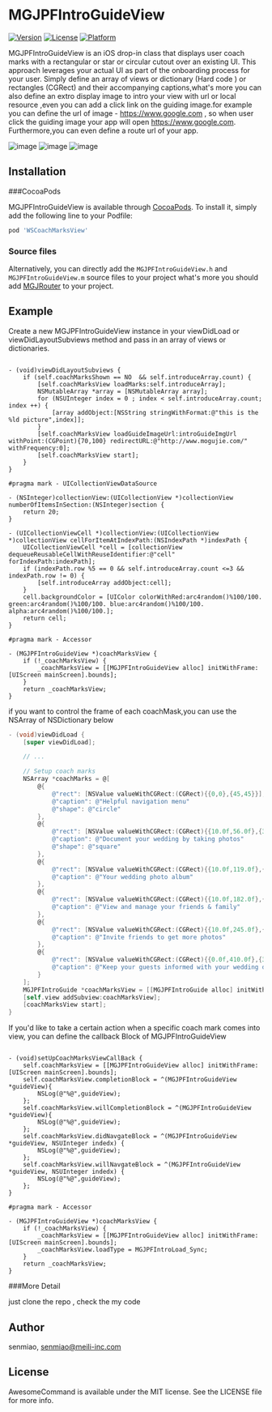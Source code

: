 # MGJPFIntroGuideView

[![Version](https://img.shields.io/cocoapods/v/MGJPFIntroGuideView.svg?style=flat)](http://cocoapods.org/pods/MGJPFIntroGuideView)
[![License](https://img.shields.io/cocoapods/l/MGJPFIntroGuideView.svg?style=flat)](http://cocoapods.org/pods/MGJPFIntroGuideView)
[![Platform](https://img.shields.io/cocoapods/p/MGJPFIntroGuideView.svg?style=flat)](http://cocoapods.org/pods/MGJPFIntroGuideView)

MGJPFIntroGuideView is an iOS drop-in class that displays user coach marks with a rectangular or star or circular cutout over an existing UI. This approach leverages your actual UI as part of the onboarding process for your user. Simply define an array of views or dictionary (Hard code ) or rectangles (CGRect) and their accompanying captions,what's more you can also define an extro display image to intro your view with url or local resource ,even you can add a click link on the guiding image.for example you can define the url of image - https://www.google.com , so when user click the guiding image your app will open https://www.google.com. Furthermore,you can even define a route url of your app.

![image](https://raw.githubusercontent.com/Bupterambition/MGJPFIntroguideView/master/MGJPFIntroGuideViewDemo/MGJPFIntroGuideViewDemoTests/star.gif)
![image](https://raw.githubusercontent.com/Bupterambition/MGJPFIntroguideView/master/MGJPFIntroGuideViewDemo/MGJPFIntroGuideViewDemoTests/Rect.gif)
![image](https://raw.githubusercontent.com/Bupterambition/MGJPFIntroguideView/master/MGJPFIntroGuideViewDemo/MGJPFIntroGuideViewDemoTests/circular.gif)


## Installation

###CocoaPods

MGJPFIntroGuideView is available through [CocoaPods](http://cocoapods.org). To install
it, simply add the following line to your Podfile:

```ruby
pod 'WSCoachMarksView'
```
### Source files

Alternatively, you can directly add the `MGJPFIntroGuideView.h` and `MGJPFIntroGuideView.m` source files to your project what's more you should add [MGJRouter](https://github.com/mogujie/MGJRouter) to your project.


## Example

Create a new MGJPFIntroGuideView instance in your viewDidLoad or viewDidLayoutSubviews method and pass in an array of views or dictionaries.

```objc

- (void)viewDidLayoutSubviews {
    if (self.coachMarksShown == NO  && self.introduceArray.count) {
        [self.coachMarksView loadMarks:self.introduceArray];
        NSMutableArray *array = [NSMutableArray array];
        for (NSUInteger index = 0 ; index < self.introduceArray.count; index ++) {
            [array addObject:[NSString stringWithFormat:@"this is the %ld picture",index]];
        }
        [self.coachMarksView loadGuideImageUrl:introGuideImgUrl withPoint:(CGPoint){70,100} redirectURL:@"http://www.mogujie.com/" withFrequency:0];
        [self.coachMarksView start];
    }
}

#pragma mark - UICollectionViewDataSource

- (NSInteger)collectionView:(UICollectionView *)collectionView numberOfItemsInSection:(NSInteger)section {
    return 20;
}

- (UICollectionViewCell *)collectionView:(UICollectionView *)collectionView cellForItemAtIndexPath:(NSIndexPath *)indexPath {
    UICollectionViewCell *cell = [collectionView dequeueReusableCellWithReuseIdentifier:@"cell" forIndexPath:indexPath];
    if (indexPath.row %5 == 0 && self.introduceArray.count <=3 && indexPath.row != 0) {
        [self.introduceArray addObject:cell];
    }
    cell.backgroundColor = [UIColor colorWithRed:arc4random()%100/100. green:arc4random()%100/100. blue:arc4random()%100/100. alpha:arc4random()%100/100.];
    return cell;
}

#pragma mark - Accessor

- (MGJPFIntroGuideView *)coachMarksView {
    if (!_coachMarksView) {
        _coachMarksView = [[MGJPFIntroGuideView alloc] initWithFrame:[UIScreen mainScreen].bounds];
    }
    return _coachMarksView;
}

```


if you want to control the frame of each coachMask,you can use the NSArray of NSDictionary below 

```objective-c
- (void)viewDidLoad {
	[super viewDidLoad];

	// ...

	// Setup coach marks
	NSArray *coachMarks = @[
		@{
			@"rect": [NSValue valueWithCGRect:(CGRect){{0,0},{45,45}}],
			@"caption": @"Helpful navigation menu"
			@"shape": @"circle"
		},
		@{
			@"rect": [NSValue valueWithCGRect:(CGRect){{10.0f,56.0f},{300.0f,56.0f}}],
			@"caption": @"Document your wedding by taking photos"
			@"shape": @"square"
		},
		@{
			@"rect": [NSValue valueWithCGRect:(CGRect){{10.0f,119.0f},{300.0f,56.0f}}],
			@"caption": @"Your wedding photo album"
		},
		@{
			@"rect": [NSValue valueWithCGRect:(CGRect){{10.0f,182.0f},{300.0f,56.0f}}],
			@"caption": @"View and manage your friends & family"
		},
		@{
			@"rect": [NSValue valueWithCGRect:(CGRect){{10.0f,245.0f},{300.0f,56.0f}}],
			@"caption": @"Invite friends to get more photos"
		},
		@{
			@"rect": [NSValue valueWithCGRect:(CGRect){{0.0f,410.0f},{320.0f,50.0f}}],
			@"caption": @"Keep your guests informed with your wedding details"
		}
	];
	MGJPFIntroGuide *coachMarksView = [[MGJPFIntroGuide alloc] initWithFrame:self.view.bounds coachMarks:coachMarks];
	[self.view addSubview:coachMarksView];
	[coachMarksView start];
}
```
If you'd like to take a certain action when a specific coach mark comes into view, you can define the callback Block of MGJPFIntroGuideView

```objc

- (void)setUpCoachMarksViewCallBack {
    self.coachMarksView = [[MGJPFIntroGuideView alloc] initWithFrame:[UIScreen mainScreen].bounds];
    self.coachMarksView.completionBlock = ^(MGJPFIntroGuideView *guideView){
        NSLog(@"%@",guideView);
    };
    self.coachMarksView.willCompletionBlock = ^(MGJPFIntroGuideView *guideView){
        NSLog(@"%@",guideView);
    };
    self.coachMarksView.didNavgateBlock = ^(MGJPFIntroGuideView *guideView, NSUInteger indedx) {
        NSLog(@"%@",guideView);
    };
    self.coachMarksView.willNavgateBlock = ^(MGJPFIntroGuideView *guideView, NSUInteger indedx) {
        NSLog(@"%@",guideView);
    };
}

#pragma mark - Accessor

- (MGJPFIntroGuideView *)coachMarksView {
    if (!_coachMarksView) {
        _coachMarksView = [[MGJPFIntroGuideView alloc] initWithFrame:[UIScreen mainScreen].bounds];
        _coachMarksView.loadType = MGJPFIntroLoad_Sync;
    }
    return _coachMarksView;
}

```

###More Detail

just clone the repo , check the my code

## Author

senmiao, senmiao@meili-inc.com

## License

AwesomeCommand is available under the MIT license. See the LICENSE file for more info.
